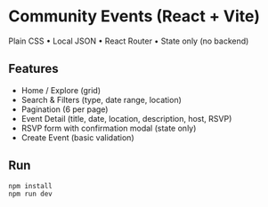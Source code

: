 # Community Events (React + Vite)

Plain CSS • Local JSON • React Router • State only (no backend)

## Features
- Home / Explore (grid)
- Search & Filters (type, date range, location)
- Pagination (6 per page)
- Event Detail (title, date, location, description, host, RSVP)
- RSVP form with confirmation modal (state only)
- Create Event (basic validation)

## Run
```bash
npm install
npm run dev
